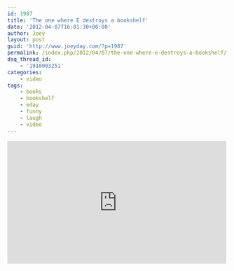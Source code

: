 ```yaml
---
id: 1987
title: 'The one where E destroys a bookshelf'
date: '2012-04-07T16:01:30+00:00'
author: Joey
layout: post
guid: 'http://www.joeyday.com/?p=1987'
permalink: /index.php/2012/04/07/the-one-where-e-destroys-a-bookshelf/
dsq_thread_id:
    - '1910003251'
categories:
    - video
tags:
    - books
    - bookshelf
    - eday
    - funny
    - laugh
    - video
---
```


<iframe allowfullscreen="" frameborder="0" height="281" loading="lazy" mozallowfullscreen="" src="http://player.vimeo.com/video/39918019?title=0&byline=0&portrait=0&color=ffffff" webkitallowfullscreen="" width="500"></iframe>